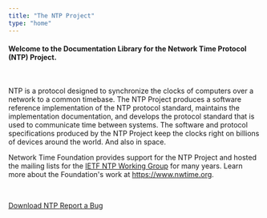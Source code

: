 ```yaml
---
title: "The NTP Project"
type: "home"
---
```


<section class="section pt-0 pb-0">
  <div class="container"> 

<h4 class=text-center>Welcome to the Documentation Library for the Network Time Protocol (NTP) Project.</h4><br />

<p>NTP is a protocol designed to synchronize the clocks of computers over a network to a common timebase. The NTP Project produces a software reference implementation of the NTP protocol standard, maintains the implementation documentation, and develops the protocol standard that is used to communicate time between systems. The software and protocol specifications produced by the NTP Project keep the clocks right on billions of devices around the world.  And also in space.</p>

Network Time Foundation provides support for the NTP Project and hosted the mailing lists for the [IETF NTP Working Group](https://datatracker.ietf.org/wg/ntp/about/) for many years. Learn more about the Foundation's work at https://www.nwtime.org.
<p><br /></p>
</div>

  <div class="container-fluid">
    <div class="row">
      <div class="mx-auto">
	  	<a class="btn btn-lg btn-primary mr-3 mb-4" 
	    href="http://www.ntp.org/downloads.html">
		Download NTP <i class="bi-download ml-2 "></i></a>
	<a class="btn btn-lg btn-primary mr-3 mb-4" href="http://www.ntp.org/bugs.html">
		Report a Bug <i class="bi-bug ml-2 "></i></a>
      </div>   
    </div>
  </div>
</section>  